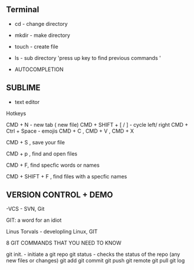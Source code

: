 ## Terminal

- cd - change directory
- mkdir - make directory
- touch - create file
- ls - sub directory
'press up key to find previous commands '

- AUTOCOMPLETION

## SUBLIME

- text editor

Hotkeys

CMD + N - new tab ( new file)
CMD + SHIFT + [ / ] - cycle left/ right
CMD + Ctrl + Space - emojis
CMD + C , CMD + V , CMD + X

CMD + S , save your file

CMD + p , find and open files

CMD + F, find specfic words or names

CMD + SHIFT + F , find files with a specfic names

## VERSION CONTROL + DEMO

-VCS - SVN, Git

GIT: a word for an idiot

Linus Torvals - developling Linux, GIT


8 GIT COMMANDS THAT YOU NEED TO KNOW

git init. - initiate a git repo
git status - checks the status of the repo (any new files or changes)
git add
git commit
git push
git remote
git pull
git log